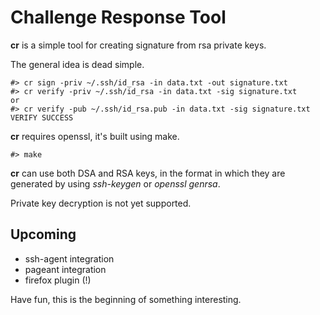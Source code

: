 Challenge Response Tool
===

**cr** is a simple tool for creating signature from rsa private keys.

The general idea is dead simple.

    #> cr sign -priv ~/.ssh/id_rsa -in data.txt -out signature.txt
    #> cr verify -priv ~/.ssh/id_rsa -in data.txt -sig signature.txt
    or
    #> cr verify -pub ~/.ssh/id_rsa.pub -in data.txt -sig signature.txt
    VERIFY SUCCESS

**cr** requires openssl, it's built using make.

    #> make

**cr** can use both DSA and RSA keys, in the format in which they are generated
by using _ssh-keygen_ or _openssl genrsa_.

Private key decryption is not yet supported.

Upcoming
---

* ssh-agent integration
* pageant integration
* firefox plugin (!)

Have fun, this is the beginning of something interesting.
